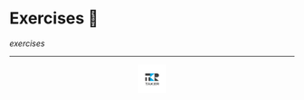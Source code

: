 # Exercises :pencil:

*exercises*

---

<div align="center">

<a href="https://github.com/juniorconseiltaker" target="_blank"><img src="../.assets/taker-icon.png" width="50"></a>

</div>